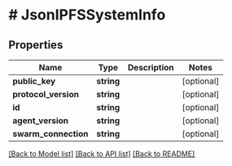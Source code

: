 # # JsonIPFSSystemInfo

## Properties

Name | Type | Description | Notes
------------ | ------------- | ------------- | -------------
**public_key** | **string** |  | [optional]
**protocol_version** | **string** |  | [optional]
**id** | **string** |  | [optional]
**agent_version** | **string** |  | [optional]
**swarm_connection** | **string** |  | [optional]

[[Back to Model list]](../../README.md#models) [[Back to API list]](../../README.md#endpoints) [[Back to README]](../../README.md)
